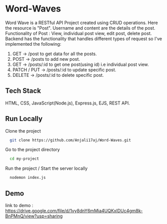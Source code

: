 
# Word-Waves

Word Wave is a RESTful API Project created using CRUD operations. Here the resource is "Post". Username and content are the details of the post. 
Functionality of Post : View, individual post view, edit post, delete post. Backend has the functionality that handles different types of request so I've implemented the following:
1) GET  -> /post  to get data for all the posts.
2) POST -> /posts   to add new post. 
3) GET ->  /posts/:id  to get one post(using id) i.e individual post view.
4) PATCH / PUT -> /posts/:id   to update specific post.
5) DELETE -> /posts/:id  to delete specific post.



## Tech Stack

HTML, CSS, JavaScript(Node.js), Express.js,  EJS,  REST API.


## Run Locally

Clone the project

```bash
  git clone https://github.com/Anjali17aj/Word-Waves.git
```

Go to the project directory

```bash
  cd my-project
```

Run the project / Start the server locally

```bash
  nodemon index.js
```


## Demo


link to demo :
https://drive.google.com/file/d/1vy8dnY6mMia4UQKxlDUc4gm8k-BnPMnQ/view?usp=sharing
